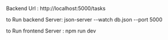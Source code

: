 Backend Url : http://localhost:5000/tasks

to Run backend Server: json-server --watch db.json --port 5000

to Run frontend Server : npm run dev